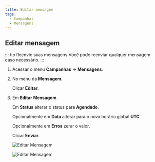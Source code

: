 ```yaml
---
title: Editar mensagem
tags:
  - Campanhas
  - Mensagens
---
```


## Editar mensagem

::: tip Reenvie suas mensagens
Você pode reenviar qualquer mensagem caso necessário.
:::

1. Acessar o menu **Campanhas** -> **Mensagens**.

2. No menu da **Mensagem**.

   Clicar **Editar**.

3. Em **Editar Mensagem**.

   Em **Status** alterar o status para **Agendado**.

   Opcionalmente em **Data** alterar para o novo horário global **UTC**.

   Opcionalmente em **Erros** zerar o valor.

   Clicar **Enviar**.

   ![Editar Mensagem](https://cdn.phishx.io/phishx-docs/images/phishx_campaigns_campaigns_message_edit_01.webp)

   ![Editar Mensagem](https://cdn.phishx.io/phishx-docs/images/phishx_campaigns_campaigns_message_edit_02.webp)
